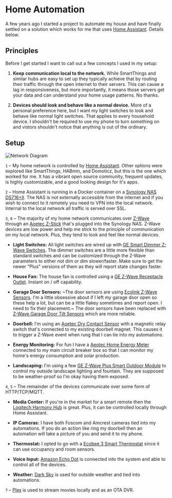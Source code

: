 # Home Automation

A few years ago I started a project to automate my house and have finally settled on a solution which works for me that uses [Home Assistant](https://home-assistant.io/). Details below.


## Principles 

Before I get started I want to call out a few concepts I used in my setup:

1. **Keep communication local to the network.** While SmartThings and similar hubs are easy to set up they typically achieve that by routing their traffic through the open internet to their servers. This can cause a lag in responsiveness, but more importantly, it means those servers get your data and can understand your home usage patterns. No thanks.

2. **Devices should look and behave like a normal device.** More of a personal preference here, but I want my light switches to look and behave like normal light switches. That applies to every household device. I shouldn't be required to use my phone to turn something on and vistors shouldn't notice that anything is out of the ordinary.


## Setup 

![Network Diagram](https://jeffharrell.github.io/home-assistant-config/HomeNetworkDiagram.svg)

`1` – My home network is controlled by [Home Assistant](https://home-assistant.io/). Other options were explored like SmartThings, HABmin, and Domoticz, but this is the one which worked for me. It has a vibrant open source community, frequent updates, is highly customizable, and a good looking design for it's apps.

`2` – Home Assistant is running in a Docker container on a [Synology NAS DS716+II](https://www.amazon.com/Synology-DS716-II-Storage-DiskStation/dp/B01EMPW5Z6/). The NAS is not externally accessible from the internet and if you wish to connect to it remotely you need to VPN into the local network. Internal to the local network all traffic is served over SSL.

`3`, `6` – The majority of my home network communicates over [Z-Wave](https://en.wikipedia.org/wiki/Z-Wave) through an [Aoetec Z-Stick](https://www.amazon.com/Aeotec-Aeon-Labs-ZW090-Stick/dp/B00X0AWA6E/) that's plugged into the Synology NAS. Z-Wave devices are low power and help me stick to the principle of communication on my local network. Plus, they tend to look and feel like normal devices.

- **Light Switches:** All light switches are wired up with [GE Smart Dimmer Z-Wave Switches](https://www.amazon.com/New-Model-Wireless-Lighting-Wall/dp/B01MUCZA1C/). The dimmer switches are a little more flexible than standard switches and can be customized through the Z-Wave parameters to either not dim or dim slower/faster. Make sure to get the newer "Plus" versions of them as they will report state changes faster. 

- **House Fan:** The house fan is controlled using a [GE Z-Wave Receptacle Outlet](https://www.amazon.com/gp/product/B0013V1SRY). Instant on / off capability.

- **Garage Door Sensors:** ~The door sensors are using [Ecolink Z-Wave Sensors](https://www.amazon.com/Ecolink-Intelligent-Technology-Operated-DWZWAVE2-ECO/dp/B00HPIYJWU/). I'm a little obsessive about if I left my garage door open so these help a lot, but can be a little flakey sometimes and report open. I need to fix their placement.~ The door sensors have been replaced with [Z-Wave Garage Door Tilt Sensors](https://www.amazon.com/gp/product/B01MRZB0NT/) which are more reliable.

- **Doorbell:** I'm using an [Aoetec Dry Contact Sensor](https://www.amazon.com/gp/product/B0155HSUUY/) with a magnetic relay switch that's connected to my existing doorbell magnet. This causes it to trigger a Z-Wave event when rung that I can tie into my automations.

- **Energy Monitoring:** For fun I have a [Aeotec Home Energy Meter](https://www.amazon.com/gp/product/B00XD8WZX6/) connected to my main circuit breaker box so that I can monitor my home's energy consumption and solar production.

- **Landscaping:** I'm using a few [GE Z-Wave Plus Smart Outdoor Module](https://www.amazon.com/gp/product/B06W9NWFM3/) to control my outside landscape lighting and fountain. They are supposed to be weather-proof so I'm okay having them exposed.


`4`, `5` – The remainder of the devices communicate over some form of HTTP/TCP/MQTT. 

- **Media Center:** If you're in the market for a smart remote then the [Logitech Harmony Hub](https://www.amazon.com/Logitech-Harmony-Companion-Control-Entertainment/dp/B00N3RFC4G/) is great. Plus, it can be controlled locally through Home Assistant.

- **IP Cameras:** I have both Foscom and Amcrest cameras tied into my automations. If you do an action like ring my doorbell then an automation will take a picture of you and send it to my phone.

- **Thermostat:** I opted to go with a [Ecobee 3 Smart Thermostat](https://www.amazon.com/Ecobee3-Thermostat-Sensor-Generation-Amazon/dp/B00ZIRV39M/) since it can use occupancy and room sensors.

- **Voice Input:** [Amazon Echo Dot](https://www.amazon.com/All-New-Echo-Dot-2nd-Generation/dp/B01DFKC2SO/) is connected into the system and able to control all of the devices.

- **Weather:** [Dark Sky](https://darksky.net/) is used for outside weather and tied into automations.


`7` – [Plex](https://www.plex.tv/) is used to stream movies locally and as an OTA DVR. 

